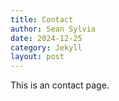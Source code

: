 ```yaml
---
title: Contact
author: Sean Sylvia
date: 2024-12-25
category: Jekyll
layout: post
---
```


This is an contact page.
